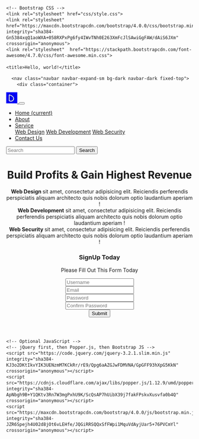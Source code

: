 
<!doctype html>
<html lang="en">
  <head>
    <!-- Required meta tags -->
    <meta charset="utf-8">
    <meta name="viewport" content="width=device-width, initial-scale=1, shrink-to-fit=no">

    <!-- Bootstrap CSS -->
    <link rel="stylesheet" href="css/style.css">
    <link rel="stylesheet" href="https://maxcdn.bootstrapcdn.com/bootstrap/4.0.0/css/bootstrap.min.css" integrity="sha384-Gn5384xqQ1aoWXA+058RXPxPg6fy4IWvTNh0E263XmFcJlSAwiGgFAW/dAiS6JXm" crossorigin="anonymous">
    <link rel="stylesheet"  href="https://stackpath.bootstrapcdn.com/font-awesome/4.7.0/css/font-awesome.min.css">

    <title>Hello, world!</title>
  </head>
  <body>
    
      <nav class="navbar navbar-expand-sm bg-dark navbar-dark fixed-top">
        <div class="container">
  <a class="navbar-brand" href="#">
    <img src="img/d.jpg" alt="icon" class="imageClass">
  </a>
  <button class="navbar-toggler" type="button" data-toggle="collapse" data-target="#navbarSupportedContent" aria-controls="navbarSupportedContent" aria-expanded="false" aria-label="Toggle navigation">
    <span class="navbar-toggler-icon"></span>
  </button>

  <div class="collapse navbar-collapse" id="navbarSupportedContent">
    <ul class="navbar-nav mx-auto">
      <li class="nav-item active">
        <a class="nav-link" href="#">Home <span class="sr-only">(current)</span> </a>
      </li>
      <li class="nav-item">
        <a class="nav-link text-white text-white" href="#"> About </a>
      </li>
      <li class="nav-item dropdown">
        <a class="nav-link dropdown-toggle text-white" href="#" id="navbarDropdown" role="button" data-toggle="dropdown" aria-haspopup="true" aria-expanded="false">
          Service
        </a>
        <div class="dropdown-menu" aria-labelledby="navbarDropdown">
          <a class="dropdown-item" href="#">Web Design</a>
          <a class="dropdown-item" href="#">Web Development</a>
          <!-- <div class="dropdown-divider"></div> -->
          <a class="dropdown-item" href="#">Web Security</a>
        </div>
      </li>
      <li class="nav-item">
        <a class="nav-link text-white" href="#">Contact Us</a>
      </li>
    </ul>
    <form class="form-inline my-2 my-lg-0">
      <input class="form-control mr-sm-2" type="search" placeholder="Search" aria-label="Search">
      <button class="btn btn-outline-success my-2 my-sm-0" type="submit">Search</button>
    </form>
  </div>
</nav>
</div>
  <!-- Home Section -->
  <header id="home-section">
    <div class="dark-overlay">
      <div class="home-inner">
        <div class="container">
          <div class="row">
           <div class="col-lg-8">
             <h1 class="display-4 text-white">
               Build <strong class="text-white">Profits </strong>  & Gain <strong>Highest </strong>  Revenue
             </h1>
             <div class="d-flex flex-row text-white">
               <div class="p-4 align-self-start">
                 <i class="fa fa-check"></i>
               </div>
               <div class="p-4 align-self-end">
                 <strong>Web Design </strong> sit amet, consectetur adipisicing elit. Reiciendis perferendis perspiciatis aliquam architecto quis nobis dolorum optio laudantium aperiam !
               </div>
             </div>
             <div class="d-flex flex-row text-white">
               <div class="p-4 align-self-start">
                 <i class="fa fa-check"></i>
               </div>
               <div class="p-4 align-self-end">
                 <strong>Web Development</strong> sit amet, consectetur adipisicing elit. Reiciendis perferendis perspiciatis aliquam architecto quis nobis dolorum optio laudantium aperiam !
               </div>
             </div>
             <div class="d-flex flex-row text-white">
               <div class="p-4 align-self-start">
                 <i class="fa fa-check"></i>
               </div>
               <div class="p-4 align-self-end">
                 <strong> Web Security </strong>sit amet, consectetur adipisicing elit. Reiciendis perferendis perspiciatis aliquam architecto quis nobis dolorum optio laudantium aperiam !
               </div>
             </div>
           </div> 
           <div class="col-lg-4">
             <div class="card bg-primary text-center card-form">
               <div class="card-body">
                 <h3>SignUp Today</h3>
                 <p>Please Fill Out This Form Today</p>
                 <form action="#">
                   <div class="form-group">
                     <input type="text" class="form-control form-control-lg" placeholder="Username">
                   </div>
                   <div class="form-group">
                     <input type="email" class="form-control form-control-lg" placeholder="Email">
                   </div>
                   <div class="form-group">
                     <input type="password" class="form-control form-control-lg" placeholder="Password">
                   </div>
                   <div class="form-group">
                     <input type="password" class="form-control form-control-lg" placeholder="Confirm Password">
                   </div>
                   <input type="submit" class="btn btn-outline-light btn-block">
                 </form>
               </div>
             </div>
           </div>
          </div>
        </div>
      </div>
    </div>
  </header>
  



  
    
    <!-- Optional JavaScript -->
    <!-- jQuery first, then Popper.js, then Bootstrap JS -->
    <script src="https://code.jquery.com/jquery-3.2.1.slim.min.js" integrity="sha384-KJ3o2DKtIkvYIK3UENzmM7KCkRr/rE9/Qpg6aAZGJwFDMVNA/GpGFF93hXpG5KkN" crossorigin="anonymous"></script>
    <script src="https://cdnjs.cloudflare.com/ajax/libs/popper.js/1.12.9/umd/popper.min.js" integrity="sha384-ApNbgh9B+Y1QKtv3Rn7W3mgPxhU9K/ScQsAP7hUibX39j7fakFPskvXusvfa0b4Q" crossorigin="anonymous"></script>
    <script src="https://maxcdn.bootstrapcdn.com/bootstrap/4.0.0/js/bootstrap.min.js" integrity="sha384-JZR6Spejh4U02d8jOt6vLEHfe/JQGiRRSQQxSfFWpi1MquVdAyjUar5+76PVCmYl" crossorigin="anonymous"></script>
  </body>
</html>
